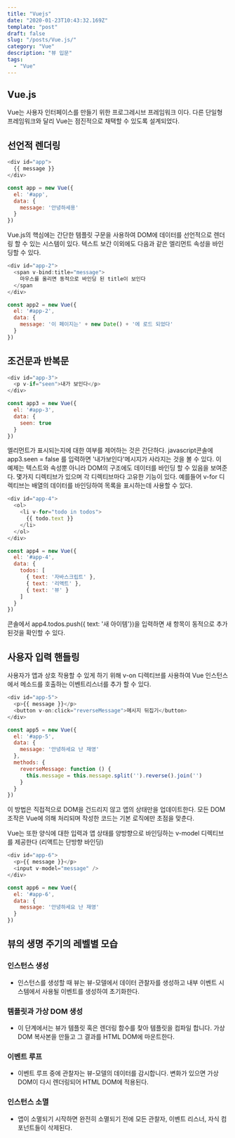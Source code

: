 ```yaml
---
title: "Vuejs"
date: "2020-01-23T10:43:32.169Z"
template: "post"
draft: false
slug: "/posts/Vue.js/"
category: "Vue"
description: "뷰 입문"
tags:
  - "Vue"
---
```

## Vue.js
Vue는 사용자 인터페이스를 만들기 위한 프로그레시브 프레임워크 이다. 다른 단일형 프레임워크와 달리 Vue는 점진적으로 채택할 수 있도록 설계되었다.


## 선언적 렌더링
```javascript
<div id="app">
  {{ message }}
</div>

const app = new Vue({
  el: '#app',
  data: {
    message: '안녕하세용'
  }
})
```
Vue.js의 핵심에는 간단한 템플릿 구문을 사용하여 DOM에 데이터를 선언적으로 렌더링 할 수 있는 시스템이 있다.
텍스트 보간 이외에도 다음과 같은 엘리먼트 속성을 바인딩할 수 있다.
```js
<div id="app-2">
  <span v-bind:title="message">
    마우스를 올리면 동적으로 바인딩 된 title이 보인다
  </span
</div>

const app2 = new Vue({
  el: '#app-2',
  data: {
    message: '이 페이지는' + new Date() + '에 로드 되었다'
  }
})
```
## 조건문과 반복문
```js
<div id="app-3">
  <p v-if="seen">내가 보인다</p>
</div>

const app3 = new Vue({
  el: '#app-3',
  data: {
    seen: true
  }
})
```
엘리먼트가 표시되는지에 대한 여부를 제어하는 것은 간단하다. javascript콘솔에 app3.seen = false 를 입력하면 '내가보인다'메시지가 사라지는 것을 볼 수 있다.
이 예제는 텍스트와 속성뿐 아니라 DOM의 구조에도 데이터를 바인딩 할 수 있음을 보여준다.
몇가지 디렉티브가 있으며 각 디렉티브마다 고유한 기능이 있다. 예를들어 v-for 디렉티브는 배열의 데이터를 바인딩하여 목록을 표시하는데 사용할 수 있다.
```js
<div id="app-4">
  <ol>
  	<li v-for="todo in todos">
      {{ todo.text }}
    </li>
  </ol>
</div>

const app4 = new Vue({
  el: '#app-4',
  data: {
    todos: [
      { text: '자바스크립트' },
      { text: '리액트' },
      { text: '뷰' }
    ]
  }
})
```
콘솔에서 app4.todos.push({ text: '새 아이템'})을 입력하면 새 항목이 동적으로 추가 된것을 확인할 수 있다.
## 사용자 입력 핸들링
사용자가 앱과 상호 작용할 수 있게 하기 위해 v-on 디렉티브를 사용하여 Vue 인스턴스에서 메소드를 호출하는 이벤트리스너를 추가 할 수 있다.
```js
<div id="app-5">
  <p>{{ message }}</p>
  <button v-on:click="reverseMessage">메시지 뒤집기</button>
</div>

const app5 = new Vue({
  el: '#app-5',
  data: {
    message: '안녕하세요 난 재영'
  },
  methods: {
    reverseMessage: function () {
      this.message = this.message.split('').reverse().join('')
    }
  }
})
```
이 방법은 직접적으로 DOM을 건드리지 않고 앱의 상태만을 업데이트한다. 모든 DOM 조작은 Vue에 의해 처리되며 작성한 코드는 기본 로직에만 초점을 맞춘다.

Vue는 또한 양식에 대한 입력과 앱 상태를 양방향으로 바인딩하는 v-model 디렉티브를 제공한다 (리액트는 단방향 바인딩)
```js
<div id="app-6">
  <p>{{ message }}</p>
  <input v-model="message" />
</div>

const app6 = new Vue({
  el: '#app-6',
  data: {
    message: '안녕하세요 난 재영'
  }
})
```
## 뷰의 생명 주기의 레벨별 모습
### 인스턴스 생성
* 인스턴스를 생성할 때 뷰는 뷰-모델에서 데이터 관찰자를 생성하고 내부 이벤트 시스템에서 사용될 이벤트를 생성하여 초기화한다.

### 템플릿과 가상 DOM 생성
* 이 단계에서는 뷰가 템플릿 혹은 렌더링 함수를 찾아 템플릿을 컴파일 합니다. 가상 DOM 복사본을 만들고 그 결과를 HTML DOM에 마운트한다.

### 이벤트 루프
* 이벤트 루프 중에 관찰자는 뷰-모델의 데이터를 감시합니다. 변화가 있으면 가상 DOM이 다시 렌더링되어 HTML DOM에 적용된다.

### 인스턴스 소멸
* 앱이 소멸되기 시작하면 완전히 소멸되기 전에 모든 관찰자, 이벤트 리스너, 자식 컴포넌트들이 삭제된다.